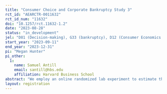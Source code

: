 ```yaml
---
title: "Consumer Choice and Corporate Bankruptcy Study 3"
rct_id: "AEARCTR-0011632"
rct_id_num: "11632"
doi: "10.1257/rct.11632-1.2"
date: "2023-08-28"
status: "in_development"
jel: "D81 (Decision-making), G33 (bankruptcy), D12 (Consumer Economics: Empirical Analysis)"
start_year: "2023-09-11"
end_year: "2023-12-31"
pi: "Megan Hunter"
pi_other:
  1:
    name: Samuel Antill
    email: santill@hbs.edu
    affiliation: Harvard Business School
abstract: "We employ an online randomized lab experiment to estimate the impact of a company's bankruptcy status on consumer demand for that company's products and services. We identify each participant's hypothetical willingness to pay for a product of a firm. We measure how that willingness to pay changes when we exogenously vary information about the firm's bankruptcy status."
layout: registration
---
```


